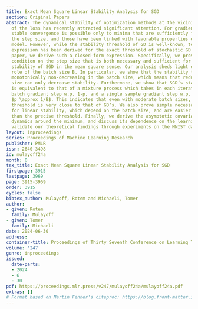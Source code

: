 ```yaml
---
title: Exact Mean Square Linear Stability Analysis for SGD
section: Original Papers
abstract: The dynamical stability of optimization methods at the vicinity of minima
  of the loss has recently attracted significant attention. For gradient descent (GD),
  stable convergence is possible only to minima that are sufficiently flat w.r.t.
  the step size, and those have been linked with favorable properties of the trained
  model. However, while the stability threshold of GD is well-known, to date, no explicit
  expression has been derived for the exact threshold of stochastic GD (SGD). In this
  paper, we derive such a closed-form expression. Specifically, we provide an explicit
  condition on the step size that is both necessary and sufficient for the linear
  stability of SGD in the mean square sense. Our analysis sheds light on the precise
  role of the batch size B. In particular, we show that the stability threshold is
  monotonically non-decreasing in the batch size, which means that reducing the batch
  size can only decrease stability. Furthermore, we show that SGD’s stability threshold
  is equivalent to that of a mixture process which takes in each iteration a full
  batch gradient step w.p. 1-p, and a single sample gradient step w.p. $p$, where
  $p \approx 1/B$. This indicates that even with moderate batch sizes, SGD’s stability
  threshold is very close to that of GD’s. We also prove simple necessary conditions
  for linear stability, which depend on the batch size, and are easier to compute
  than the precise threshold. Finally, we derive the asymptotic covariance of the
  dynamics around the minimum, and discuss its dependence on the learning rate. We
  validate our theoretical findings through experiments on the MNIST dataset.
layout: inproceedings
series: Proceedings of Machine Learning Research
publisher: PMLR
issn: 2640-3498
id: mulayoff24a
month: 0
tex_title: Exact Mean Square Linear Stability Analysis for SGD
firstpage: 3915
lastpage: 3969
page: 3915-3969
order: 3915
cycles: false
bibtex_author: Mulayoff, Rotem and Michaeli, Tomer
author:
- given: Rotem
  family: Mulayoff
- given: Tomer
  family: Michaeli
date: 2024-06-30
address:
container-title: Proceedings of Thirty Seventh Conference on Learning Theory
volume: '247'
genre: inproceedings
issued:
  date-parts:
  - 2024
  - 6
  - 30
pdf: https://proceedings.mlr.press/v247/mulayoff24a/mulayoff24a.pdf
extras: []
# Format based on Martin Fenner's citeproc: https://blog.front-matter.io/posts/citeproc-yaml-for-bibliographies/
---
```

